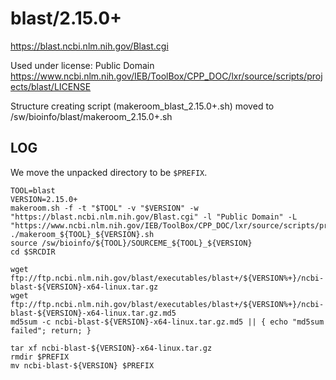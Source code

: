 blast/2.15.0+
=============

<https://blast.ncbi.nlm.nih.gov/Blast.cgi>

Used under license:
Public Domain
<https://www.ncbi.nlm.nih.gov/IEB/ToolBox/CPP_DOC/lxr/source/scripts/projects/blast/LICENSE>

Structure creating script (makeroom_blast_2.15.0+.sh) moved to /sw/bioinfo/blast/makeroom_2.15.0+.sh

LOG
---

We move the unpacked directory to be `$PREFIX`.

    TOOL=blast
    VERSION=2.15.0+
    makeroom.sh -f -t "$TOOL" -v "$VERSION" -w "https://blast.ncbi.nlm.nih.gov/Blast.cgi" -l "Public Domain" -L "https://www.ncbi.nlm.nih.gov/IEB/ToolBox/CPP_DOC/lxr/source/scripts/projects/blast/LICENSE"
    ./makeroom_${TOOL}_${VERSION}.sh
    source /sw/bioinfo/${TOOL}/SOURCEME_${TOOL}_${VERSION}
    cd $SRCDIR

    wget ftp://ftp.ncbi.nlm.nih.gov/blast/executables/blast+/${VERSION%+}/ncbi-blast-${VERSION}-x64-linux.tar.gz
    wget ftp://ftp.ncbi.nlm.nih.gov/blast/executables/blast+/${VERSION%+}/ncbi-blast-${VERSION}-x64-linux.tar.gz.md5
    md5sum -c ncbi-blast-${VERSION}-x64-linux.tar.gz.md5 || { echo "md5sum failed"; return; }

    tar xf ncbi-blast-${VERSION}-x64-linux.tar.gz
    rmdir $PREFIX
    mv ncbi-blast-${VERSION} $PREFIX

